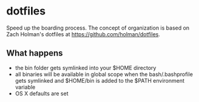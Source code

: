 dotfiles
========

Speed up the boarding process. The concept of organization is based on Zach Holman's dotfiles at https://github.com/holman/dotfiles.

What happens
------------

- the bin folder gets symlinked into your $HOME directory
- all binaries will be available in global scope when the bash/.bashprofile gets symlinked and $HOME/bin is added to the $PATH environment variable
- OS X defaults are set
